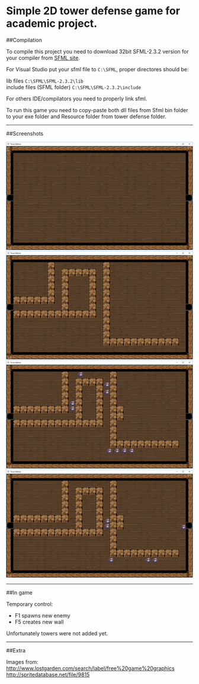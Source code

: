# Simple 2D tower defense game for academic project.

##Compilation

To compile this project you need to download 32bit SFML-2.3.2 version for your compiler from [SFML site](http://www.sfml-dev.org/download/sfml/2.3.2/).

For Visual Studio put your sfml file to `C:\SFML`, proper directores should be:

lib files `C:\SFML\SFML-2.3.2\lib`  
include files (SFML folder) `C:\SFML\SFML-2.3.2\include`

For others IDE/compilators you need to properly link sfml.


To run this game you need to copy-paste both dll files from Sfml bin folder to your exe folder and Resource folder from tower defense folder.

________________________________________________________________________________________________________________
##Screenshots  

![screen 1](/Screenshots/1.png?raw=true)
![screen 2](/Screenshots/2.png?raw=true)
![screen 3](/Screenshots/3.png?raw=true)
![screen 4](/Screenshots/4.png?raw=true)

________________________________________________________________________________________________________________
##In game

Temporary control:
- F1 spawns new enemy
- F5 creates new wall

Unfortunately towers were not added yet.

________________________________________________________________________________________________________________
##Extra

Images from:  
http://www.lostgarden.com/search/label/free%20game%20graphics  
http://spritedatabase.net/file/9815
